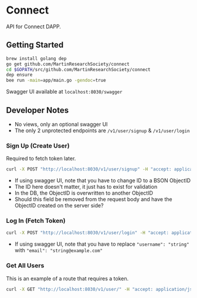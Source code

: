 # Connect

API for Connect DAPP.

## Getting Started

```bash
brew install golang dep
go get github.com/MartinResearchSociety/connect
cd $GOPATH/src/github.com/MartinResearchSociety/connect
dep ensure
bee run -main=app/main.go -gendoc=true
```

Swagger UI available at `localhost:8030/swagger`

## Developer Notes

- No views, only an optional swagger UI
- The only 2 unprotected endpoints are `/v1/user/signup` & `/v1/user/login`

### Sign Up (Create User)

Required to fetch token later.

```bash
curl -X POST "http://localhost:8030/v1/user/signup" -H "accept: application/json" -H "content-type: application/json" -d "{ \"email\": \"string@example.com\", \"first_name\": \"string\", \"id\": \"507f1f77bcf86cd799439011\", \"image\": \"string\", \"last_name\": \"string\", \"password\": \"string12345\", \"social_media\": [ { \"key\": \"string\", \"name\": \"string\", \"url\": \"string.com\" } ], \"username\": \"string\"}"
```

- If using swagger UI, note that you have to change ID to a BSON ObjectID
- The ID here doesn't matter, it just has to exist for validation
- In the DB, the ObjectID is overwritten to another ObjectID
- Should this field be removed from the request body and have the ObjectID created on the server side?

### Log In (Fetch Token)

```bash
curl -X POST "http://localhost:8030/v1/user/login" -H "accept: application/json" -H "content-type: application/json" -d "{ \"password\": \"string12345\", \"email\": \"string@example.com\"}"
```

- If using swagger UI, note that you have to replace `"username": "string"` with `"email": "string@example.com"`

### Get All Users

This is an example of a route that requires a token.

```bash
curl -X GET "http://localhost:8030/v1/user/" -H "accept: application/json" -H "Authorization: Bearer eyJhbGciOiJIUzI1NiIsInR5cCI6IkpXVCJ9.eyJleHAiOjE1MzIwMTMzOTcsImp0aSI6ImQ0MWQ4Y2Q5OGYwMGIyMDRlOTgwMDk5OGVjZjg0MjdlIiwiaWF0IjoxNTMxOTk5Nzk3LCJpc3MiOiJsb2NhbGhvc3QiLCJuYmYiOjE1MzE5OTk3OTcsInN1YiI6IjViNTA3NDc5NDk1YjNiMzUyZjNhNDNmNCJ9.V9vamU5S0_iVuk3KtkXupBDUhGVI3eZHRUm9k8zQ8PQ"
```
